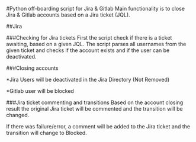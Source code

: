 #Python off-boarding script for Jira & Gitlab
Main functionality is to close Jira & Gitlab accounts based on a Jira ticket (JQL).

##Jira

###Checking for Jira tickets
First the script check if there is a ticket awaiting, based on a given JQL.
The script parses all usernames from the given ticket and checks if the account exists and if the user can be deactivated.

###Closing accounts

*Jira Users will be deactivated in the Jira Directory (Not Removed)

*Gitlab user will be blocked

###Jira ticket commenting and transitions
Based on the account closing result the original Jira ticket will be commented and the transition will be changed.

If there was failure/error, a comment will be added to the Jira ticket and the transition will change to Blocked.

